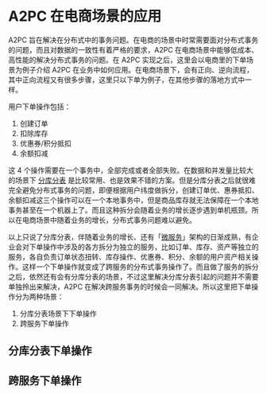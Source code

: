 # A2PC 在电商场景的应用

A2PC 旨在解决在分布式中的事务问题。在电商的场景中时常需要面对分布式事务的问题，而且对数据的一致性有着严格的要求，A2PC 在电商场景中能够低成本、高性能的解决分布式事务的问题。在 A2PC 实现之后，这里会以电商里的下单场景为例子介绍 A2PC 在业务中如何应用。在电商场景下，会有正向、逆向流程，其中正向流程又有很多步骤，这里只以下单为例子，在其他步骤的落地方式中一样。  

用户下单操作包括：
1. 创建订单
2. 扣除库存
3. 优惠券/积分抵扣
4. 余额扣减

这 4 个操作需要在一个事务中，全部完成或者全部失败。在数据和并发量比较大的场景下 [分库分表](/pidal/sharding) 是比较常用、也是效果不错的方案。但是分库分表之后就很难完全避免分布式事务的问题，即便根据用户纬度做拆分，创建订单优、惠券抵扣、余额扣减这三个操作可以在一个本地事务中，但是商品库存就无法保障在一个本地事务甚至在一个机器上了。而且这种拆分会随着业务的增长逐步遇到单机瓶颈。所以在电商场景中随着业务的增长，分布式事务问题难以避免。

以上只说了分库分表，伴随着业务的增长、还有「[微服务](https://zh.wikipedia.org/wiki/微服務)」架构的日渐成熟，有企业会对下单操作中涉及的各方拆分为独立的服务，比如订单、库存、资产等独立的服务，各自负责订单状态扭转、库存操作、优惠券、积分、余额的用户资产相关操作。这样一个下单操作就变成了跨服务的分布式事务操作了。而且做了服务的拆分之后，依然还有会有分库分表的场景，不过这里解决分库分表引起的问题并不需要单独拎出来解决，A2PC 在解决跨服务事务的时候会一同解决。所以这里把下单操作分为两种场景：
1. 分库分表场景下下单操作
2. 跨服务下单操作

## 分库分表下单操作
## 跨服务下单操作